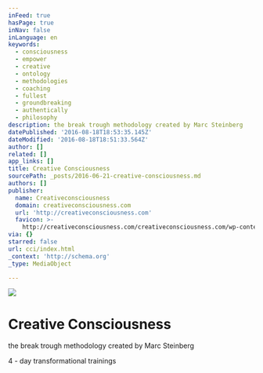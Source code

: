 ```yaml
---
inFeed: true
hasPage: true
inNav: false
inLanguage: en
keywords:
  - consciousness
  - empower
  - creative
  - ontology
  - methodologies
  - coaching
  - fullest
  - groundbreaking
  - authentically
  - philosophy
description: the break trough methodology created by Marc Steinberg
datePublished: '2016-08-18T18:53:35.145Z'
dateModified: '2016-08-18T18:51:33.564Z'
author: []
related: []
app_links: []
title: Creative Consciousness
sourcePath: _posts/2016-06-21-creative-consciousness.md
authors: []
publisher:
  name: Creativeconsciousness
  domain: creativeconsciousness.com
  url: 'http://creativeconsciousness.com'
  favicon: >-
    http://creativeconsciousness.com/creativeconsciousness.com/wp-content/uploads/2015/09/favicon_cc.ico
via: {}
starred: false
url: cci/index.html
_context: 'http://schema.org'
_type: MediaObject

---
```

![](https://the-grid-user-content.s3-us-west-2.amazonaws.com/ba587591-4ad6-459f-9680-09aa8f13797d.png)

# Creative Consciousness

the break trough methodology created by Marc Steinberg

4 - day transformational trainings